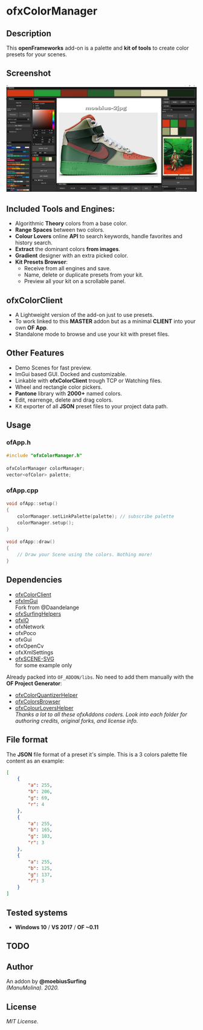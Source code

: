 # ofxColorManager

## Description
This **openFrameworks** add-on is a palette and **kit of tools** to create color presets for your scenes.  

## Screenshot
![image](/readme_images/Capture.JPG?raw=true "image")

## Included Tools and Engines:  
* Algorithmic **Theory** colors from a base color.
* **Range Spaces** between two colors.
* **Colour Lovers** online **API** to search keywords, handle favorites and history search.
* **Extract** the dominant colors **from images**.
* **Gradient** designer with an extra picked color.
* **Kit Presets Browser**: 
  * Receive from all engines and save. 
  * Name, delete or duplicate presets from your kit.
  * Preview all your kit on a scrollable panel.

## ofxColorClient 
  * A Lightweight version of the add-on just to use presets. 
  * To work linked to this **MASTER** addon but as a minimal **CLIENT** into your own **OF App**. 
  * Standalone mode to browse and use your kit with preset files.

## Other Features
* Demo Scenes for fast preview.
* ImGui based GUI. Docked and customizable.
* Linkable with **ofxColorClient** trough TCP or Watching files.
* Wheel and rectangle color pickers.
* **Pantone** library with **2000+** named colors.
* Edit, rearrenge, delete and drag colors. 
* Kit exporter of all **JSON** preset files to your project data path.

## Usage
### ofApp.h
```.cpp
#include "ofxColorManager.h"

ofxColorManager colorManager;
vector<ofColor> palette;
```
### ofApp.cpp
```.cpp
void ofApp::setup()
{
	colorManager.setLinkPalette(palette); // subscribe palette
	colorManager.setup();
}

void ofApp::draw()
{
	// Draw your Scene using the colors. Nothing more!
}
```

## Dependencies
* [ofxColorClient](https://github.com/moebiussurfing/ofxColorClient)
* [ofxImGui](https://github.com/moebiussurfing/ofxImGui)  
  Fork from @Daandelange
* [ofxSurfingHelpers](https://github.com/moebiussurfing/ofxSurfingHelpers)  
* [ofxIO](https://github.com/bakercp/ofxIO)
* ofxNetwork
* ofxPoco
* ofxGui
* ofxOpenCv
* ofxXmlSettings
* [ofxSCENE-SVG](https://github.com/moebiussurfing/ofxSCENE-SVG)  
  for some example only 

Already packed into ```OF_ADDON/libs```. No need to add them manually with the **OF Project Generator**:  
* [ofxColorQuantizerHelper](https://github.com/moebiussurfing/ofxColorQuantizerHelper)
* [ofxColorsBrowser](https://github.com/moebiussurfing/ofxColorsBrowser)
* [ofxColourLoversHelper](https://github.com/moebiussurfing/ofxColourLoversHelper)  
*Thanks a lot to all these ofxAddons coders. 
Look into each folder for authoring credits, original forks, and license info.*  

## File format
The **JSON** file format of a preset it's simple. This is a 3 colors palette file content as an example:
```.json
[
    {
        "a": 255,
        "b": 206,
        "g": 69,
        "r": 4
    },
    {
        "a": 255,
        "b": 165,
        "g": 103,
        "r": 3
    },
    {
        "a": 255,
        "b": 125,
        "g": 137,
        "r": 3
    }
]
```

## Tested systems
- **Windows 10** / **VS 2017** / **OF ~0.11**

## TODO

## Author
An addon by **@moebiusSurfing**  
*(ManuMolina). 2020.*

## License
*MIT License.*